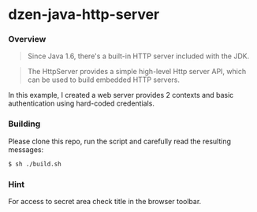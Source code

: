 # dzen-java-http-server

### Overview

> Since Java 1.6, there's a built-in HTTP server included with the JDK.

> The HttpServer provides a simple high-level Http server API, which can be used to build embedded HTTP servers. 

In this example, I created a web server provides 2 contexts and basic authentication using hard-coded credentials.

### Building

Please clone this repo, run the script and carefully read the resulting messages:

```sh
$ sh ./build.sh
```

### Hint

For access to secret area check title in the browser toolbar.

